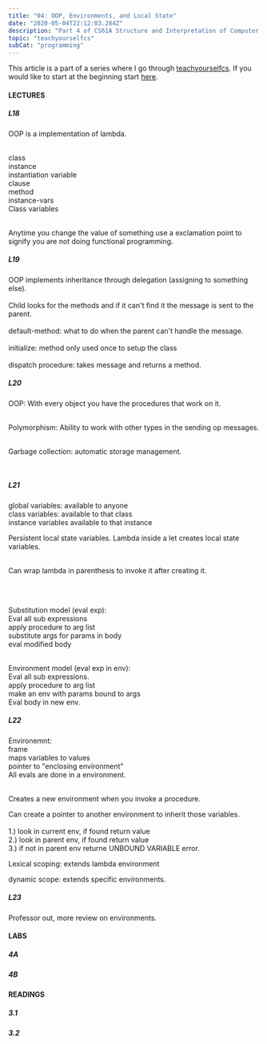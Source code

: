 ```yaml
---
title: "04: OOP, Environments, and Local State"
date: "2020-05-04T22:12:03.284Z"
description: "Part 4 of CS61A Structure and Interpretation of Computer Programs"
topic: "teachyourselfcs"
subCat: "programming"
---
```

This article is a part of a series where I go through [teachyourselfcs](https://teachyourselfcs.com/).
If you would like to start at the beginning start [here](https://bpp.dev/articles/teachyourselfcs/programming/00:getting-started/).
#### LECTURES
##### L18

OOP is a implementation of lambda.
<br>
<br>

class
<br>
instance
<br>
instantiation variable 
<br>
clause
<br>
method
<br>
instance-vars
<br>
Class variables
<br>
<br>

Anytime you change the value of something use a exclamation point to signify you are not doing functional programming.


##### L19

OOP implements inheritance through delegation (assigning to something else).
<br>
<br>
Child looks for the methods and if it can't find it the message is sent to the parent.
<br>
<br>
default-method: what to do when the parent can't handle the message.
<br>
<br>
initialize: method only used once to setup the class
<br>
<br>
dispatch procedure: takes message and returns a method.

##### L20

OOP: With every object you have the procedures that work on it.
<br>
<br>

Polymorphism: Ability to work with other types in the sending op messages.
<br>
<br>

Garbage collection: automatic storage management.

<br>

##### L21

global variables: available to anyone
<br>
class variables: available to that class
<br>
instance variables available to that instance
<br>

Persistent local state variables.
Lambda inside a let creates local state variables.
<br>
<br>

Can wrap lambda in parenthesis to invoke it after creating it.

<br>
<br>

Substitution model (eval exp):
<br>
Eval all sub expressions
<br>
apply procedure to arg list
<br>
substitute args for params in body
<br>
eval modified body
<br>
<br>

Environment model (eval exp in env):
<br>
Eval all sub expressions.
<br>
apply procedure to arg list
<br>
make an env with params bound to args
<br>
Eval body in new env.
<br>

##### L22
Environemnt:
<br>
frame
<br>
maps variables to values
<br>
pointer to "enclosing environment"
<br>
All evals are done in a environment.
<br>
<br>

Creates a new environment when you invoke a procedure.
<br>

Can create a pointer to another environment to inherit those variables. 
<br>
<br>
1.) look in current env, if found return value
<br>
2.) look in parent env, if found return value
<br>
3.) if not in parent env returne UNBOUND VARIABLE error.

Lexical scoping: extends lambda environment 
<br>
 
dynamic scope: extends specific environments.
<br>



##### L23

Professor out, more review on environments.
<br>


#### LABS
##### 4A
##### 4B

#### READINGS
##### 3.1
##### 3.2

